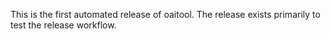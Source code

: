 This is the first automated release of oaitool. The release exists
primarily to test the release workflow.
